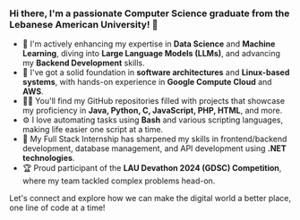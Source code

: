 ### Hi there, I'm a passionate Computer Science graduate from the Lebanese American University! 👋

- 🔭 I'm actively enhancing my expertise in **Data Science** and **Machine Learning**, diving into **Large Language Models (LLMs)**, and advancing my **Backend Development** skills.
- 🌱 I've got a solid foundation in **software architectures** and **Linux-based systems**, with hands-on experience in **Google Compute Cloud** and **AWS**.
- 👨‍💻 You'll find my GitHub repositories filled with projects that showcase my proficiency in **Java, Python, C, JavaScript, PHP, HTML**, and more.
- ⚙️ I love automating tasks using **Bash** and various scripting languages, making life easier one script at a time.
- 💼 My Full Stack Internship has sharpened my skills in frontend/backend development, database management, and API development using **.NET technologies**.
- 🏆 Proud participant of the **LAU Devathon 2024 (GDSC) Competition**, where my team tackled complex problems head-on.
  
Let's connect and explore how we can make the digital world a better place, one line of code at a time!
